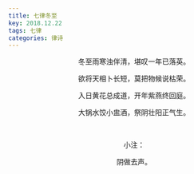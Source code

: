 ```yaml
---
title: 七律冬至
key: 2018.12.22
tags: 七律
categories: 律诗
---
```


<p align="center">冬至雨寒浊伴清，堪叹一年已落英。
</p>
<p align="center">欲将天相卜长短，莫把物候说枯荣。
</p>
<p align="center">入日黄花总成道，开年紫燕终回庭。
</p>
<p align="center">大锅水饺小盅酒，祭阴壮阳正气生。
</p>
<p align="center"></br>
</p>
<p align="center">小注：
</p>
<p align="center">阴做去声。
</p>
<p align="center"></br>
</p>
